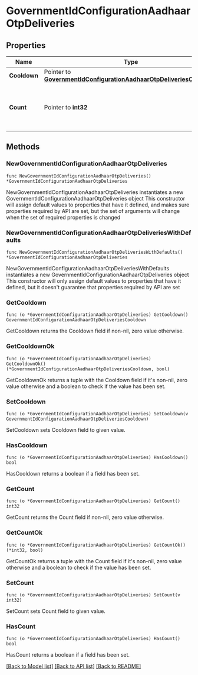 # GovernmentIdConfigurationAadhaarOtpDeliveries

## Properties

Name | Type | Description | Notes
------------ | ------------- | ------------- | -------------
**Cooldown** | Pointer to [**GovernmentIdConfigurationAadhaarOtpDeliveriesCooldown**](GovernmentIdConfigurationAadhaarOtpDeliveriesCooldown.md) |  | [optional] 
**Count** | Pointer to **int32** | Maximum number of OTP deliveries. Must be 1 to 3. | [optional] 

## Methods

### NewGovernmentIdConfigurationAadhaarOtpDeliveries

`func NewGovernmentIdConfigurationAadhaarOtpDeliveries() *GovernmentIdConfigurationAadhaarOtpDeliveries`

NewGovernmentIdConfigurationAadhaarOtpDeliveries instantiates a new GovernmentIdConfigurationAadhaarOtpDeliveries object
This constructor will assign default values to properties that have it defined,
and makes sure properties required by API are set, but the set of arguments
will change when the set of required properties is changed

### NewGovernmentIdConfigurationAadhaarOtpDeliveriesWithDefaults

`func NewGovernmentIdConfigurationAadhaarOtpDeliveriesWithDefaults() *GovernmentIdConfigurationAadhaarOtpDeliveries`

NewGovernmentIdConfigurationAadhaarOtpDeliveriesWithDefaults instantiates a new GovernmentIdConfigurationAadhaarOtpDeliveries object
This constructor will only assign default values to properties that have it defined,
but it doesn't guarantee that properties required by API are set

### GetCooldown

`func (o *GovernmentIdConfigurationAadhaarOtpDeliveries) GetCooldown() GovernmentIdConfigurationAadhaarOtpDeliveriesCooldown`

GetCooldown returns the Cooldown field if non-nil, zero value otherwise.

### GetCooldownOk

`func (o *GovernmentIdConfigurationAadhaarOtpDeliveries) GetCooldownOk() (*GovernmentIdConfigurationAadhaarOtpDeliveriesCooldown, bool)`

GetCooldownOk returns a tuple with the Cooldown field if it's non-nil, zero value otherwise
and a boolean to check if the value has been set.

### SetCooldown

`func (o *GovernmentIdConfigurationAadhaarOtpDeliveries) SetCooldown(v GovernmentIdConfigurationAadhaarOtpDeliveriesCooldown)`

SetCooldown sets Cooldown field to given value.

### HasCooldown

`func (o *GovernmentIdConfigurationAadhaarOtpDeliveries) HasCooldown() bool`

HasCooldown returns a boolean if a field has been set.

### GetCount

`func (o *GovernmentIdConfigurationAadhaarOtpDeliveries) GetCount() int32`

GetCount returns the Count field if non-nil, zero value otherwise.

### GetCountOk

`func (o *GovernmentIdConfigurationAadhaarOtpDeliveries) GetCountOk() (*int32, bool)`

GetCountOk returns a tuple with the Count field if it's non-nil, zero value otherwise
and a boolean to check if the value has been set.

### SetCount

`func (o *GovernmentIdConfigurationAadhaarOtpDeliveries) SetCount(v int32)`

SetCount sets Count field to given value.

### HasCount

`func (o *GovernmentIdConfigurationAadhaarOtpDeliveries) HasCount() bool`

HasCount returns a boolean if a field has been set.


[[Back to Model list]](../README.md#documentation-for-models) [[Back to API list]](../README.md#documentation-for-api-endpoints) [[Back to README]](../README.md)


